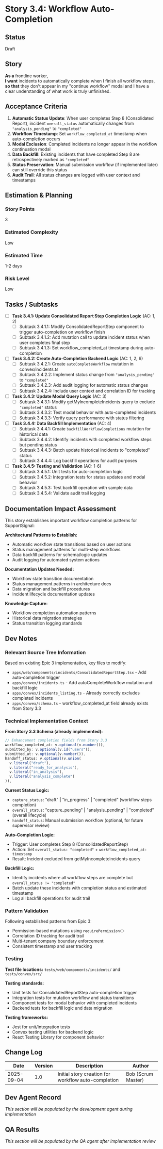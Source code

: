 # Story 3.4: Workflow Auto-Completion

## Status
Draft

## Story
**As a** frontline worker,  
**I want** incidents to automatically complete when I finish all workflow steps,  
**so that** they don't appear in my "continue workflow" modal and I have a clear understanding of what work is truly unfinished.

## Acceptance Criteria

1. **Automatic Status Update**: When user completes Step 8 (Consolidated Report), incident `overall_status` automatically changes from `"analysis_pending"` to `"completed"`
2. **Workflow Timestamp**: Set `workflow_completed_at` timestamp when auto-completion occurs  
3. **Modal Exclusion**: Completed incidents no longer appear in the workflow continuation modal
4. **Data Backfill**: Existing incidents that have completed Step 8 are retrospectively marked as `"completed"`
5. **Status Preservation**: Manual submission workflow (if implemented later) can still override this status
6. **Audit Trail**: All status changes are logged with user context and timestamps

## Estimation & Planning

### Story Points
3

### Estimated Complexity  
Low

### Estimated Time
1-2 days

### Risk Level
Low

## Tasks / Subtasks

- [ ] **Task 3.4.1: Update Consolidated Report Step Completion Logic** (AC: 1, 2)
  - [ ] Subtask 3.4.1.1: Modify ConsolidatedReportStep component to trigger auto-completion on workflow finish
  - [ ] Subtask 3.4.1.2: Add mutation call to update incident status when user completes final step
  - [ ] Subtask 3.4.1.3: Set workflow_completed_at timestamp during auto-completion

- [ ] **Task 3.4.2: Create Auto-Completion Backend Logic** (AC: 1, 2, 6)  
  - [ ] Subtask 3.4.2.1: Create `autoCompleteWorkflow` mutation in convex/incidents.ts
  - [ ] Subtask 3.4.2.2: Implement status change from `"analysis_pending"` to `"completed"`
  - [ ] Subtask 3.4.2.3: Add audit logging for automatic status changes
  - [ ] Subtask 3.4.2.4: Include user context and correlation ID for tracking

- [ ] **Task 3.4.3: Update Modal Query Logic** (AC: 3)
  - [ ] Subtask 3.4.3.1: Modify getMyIncompleteIncidents query to exclude `"completed"` status
  - [ ] Subtask 3.4.3.2: Test modal behavior with auto-completed incidents
  - [ ] Subtask 3.4.3.3: Verify query performance with status filtering

- [ ] **Task 3.4.4: Data Backfill Implementation** (AC: 4)
  - [ ] Subtask 3.4.4.1: Create `backfillWorkflowCompletions` mutation for historical data
  - [ ] Subtask 3.4.4.2: Identify incidents with completed workflow steps but pending status
  - [ ] Subtask 3.4.4.3: Batch update historical incidents to "completed" status
  - [ ] Subtask 3.4.4.4: Log backfill operations for audit purposes

- [ ] **Task 3.4.5: Testing and Validation** (AC: 1-6)
  - [ ] Subtask 3.4.5.1: Unit tests for auto-completion logic
  - [ ] Subtask 3.4.5.2: Integration tests for status updates and modal behavior
  - [ ] Subtask 3.4.5.3: Test backfill operation with sample data
  - [ ] Subtask 3.4.5.4: Validate audit trail logging

## Documentation Impact Assessment

This story establishes important workflow completion patterns for SupportSignal:

**Architectural Patterns to Establish:**
- Automatic workflow state transitions based on user actions
- Status management patterns for multi-step workflows  
- Data backfill patterns for schema/logic updates
- Audit logging for automated system actions

**Documentation Updates Needed:**
- Workflow state transition documentation
- Status management patterns in architecture docs
- Data migration and backfill procedures
- Incident lifecycle documentation updates

**Knowledge Capture:**
- Workflow completion automation patterns
- Historical data migration strategies
- Status transition logging standards

## Dev Notes

### Relevant Source Tree Information
Based on existing Epic 3 implementation, key files to modify:
- `apps/web/components/incidents/ConsolidatedReportStep.tsx` - Add auto-completion trigger
- `apps/convex/incidents.ts` - Add autoCompleteWorkflow mutation and backfill logic  
- `apps/convex/incidents_listing.ts` - Already correctly excludes completed incidents
- `apps/convex/schema.ts` - workflow_completed_at field already exists from Story 3.3

### Technical Implementation Context

**From Story 3.3 Schema (already implemented):**
```typescript
// Enhancement completion fields from Story 3.3
workflow_completed_at: v.optional(v.number()),
submitted_by: v.optional(v.id("users")),  
submitted_at: v.optional(v.number()),
handoff_status: v.optional(v.union(
  v.literal("draft"),
  v.literal("ready_for_analysis"), 
  v.literal("in_analysis"),
  v.literal("analysis_complete")
)),
```

**Current Status Logic:**
- `capture_status`: "draft" | "in_progress" | "completed" (workflow steps completion)
- `overall_status`: "capture_pending" | "analysis_pending" | "completed" (overall lifecycle)
- `handoff_status`: Manual submission workflow (optional, for future supervisor review)

**Auto-Completion Logic:**
- Trigger: User completes Step 8 (ConsolidatedReportStep) 
- Action: Set `overall_status: "completed"` + `workflow_completed_at: timestamp`
- Result: Incident excluded from getMyIncompleteIncidents query

**Backfill Logic:**
- Identify incidents where all workflow steps are complete but `overall_status != "completed"`
- Batch update these incidents with completion status and estimated timestamp
- Log all backfill operations for audit trail

### Pattern Validation
Following established patterns from Epic 3:
- Permission-based mutations using `requirePermission()` 
- Correlation ID tracking for audit trail
- Multi-tenant company boundary enforcement
- Consistent timestamp and user tracking

### Testing
**Test file locations:** `tests/web/components/incidents/` and `tests/convex/src/`

**Testing standards:**
- Unit tests for ConsolidatedReportStep auto-completion trigger
- Integration tests for mutation workflow and status transitions  
- Component tests for modal behavior with completed incidents
- Backend tests for backfill logic and data migration

**Testing frameworks:** 
- Jest for unit/integration tests
- Convex testing utilities for backend logic
- React Testing Library for component behavior

## Change Log

| Date | Version | Description | Author |
|------|---------|-------------|---------|
| 2025-09-04 | 1.0 | Initial story creation for workflow auto-completion | Bob (Scrum Master) |

## Dev Agent Record

*This section will be populated by the development agent during implementation*

## QA Results  

*This section will be populated by the QA agent after implementation review*